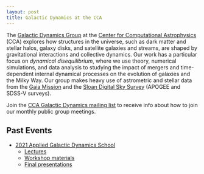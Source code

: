 ```yaml
---
layout: post
title: Galactic Dynamics at the CCA
---
```



The <a
href="https://www.simonsfoundation.org/flatiron/center-for-computational-astrophysics/dynamics/">Galactic
Dynamics Group</a> at the <a
href="https://www.simonsfoundation.org/flatiron/center-for-computational-astrophysics">Center
for Computational Astrophysics</a> (CCA) explores how structures in the universe, such
as dark matter and stellar halos, galaxy disks, and satellite galaxies and streams, are
shaped by gravitational interactions and collective dynamics.
Our work has a particular focus on <i>dynamical disequilibrium</i>, where we use theory,
numerical simulations, and data analysis to studying the impact of mergers and
time-dependent internal dynamical processes on the evolution of galaxies and the Milky
Way.
Our group makes heavy use of astrometric and stellar data from the <a href="https://sci.esa.int/web/gaia">Gaia Mission</a> and the
<a href="https://www.sdss.org/">Sloan Digital Sky Survey</a> (APOGEE and SDSS-V surveys).

Join the <a href="https://groups.google.com/u/1/g/ccadynamics">CCA Galactic Dynamics
mailing list</a> to receive info about how to join our monthly public group meetings.


## Past Events

- <a href="/SummerSchoolWebsite">2021 Applied Galactic Dynamics School</a>
    - <a href="https://galacticdynamics.nyc/SummerSchoolHandbook/lectures.html">Lectures</a>
    - <a href="https://github.com/CCADynamicsGroup/SummerSchoolWorkshops">Workshop materials</a>
    - <a href="https://www.youtube.com/watch?v=h5Ernnhf6Gw&list=PLi9ucwAr3cbHCeUmJ9zOifCffaJJ8WEwy">Final presentations</a>


